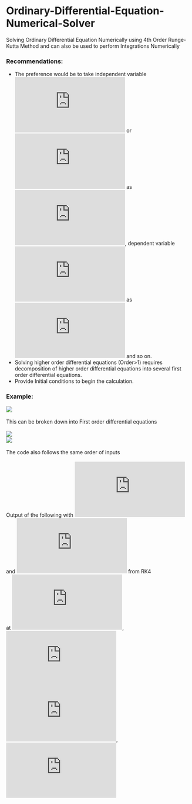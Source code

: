 # Ordinary-Differential-Equation-Numerical-Solver
Solving Ordinary Differential Equation Numerically using 4th Order Runge-Kutta Method and can also be used to perform Integrations Numerically
### Recommendations:
* The preference would be to take independent variable ![](https://latex.codecogs.com/gif.latex?x) or ![](https://latex.codecogs.com/gif.latex?t) as ![](https://latex.codecogs.com/gif.latex?x1), dependent variable ![](https://latex.codecogs.com/gif.latex?y) as ![](https://latex.codecogs.com/gif.latex?x2) and so on.
* Solving higher order differential equations (Order>1) requires decomposition of higher order differential equations into several first order differential equations.
* Provide Initial conditions to begin the calculation.
### Example:
![](https://latex.codecogs.com/gif.latex?\frac{d^2y}{dx^2}&plus;\frac{dy}{dx}=x)
<br />
<br /> This can be broken down into First order differential equations 
<br />
<br />![](https://latex.codecogs.com/gif.latex?\frac{dy}{dx}=z)
<br />![](https://latex.codecogs.com/gif.latex?\frac{dz}{dx}=x-z)
<br />
<br />The code also follows the same order of inputs
<br />
<br />Output of the following with ![](https://latex.codecogs.com/gif.latex?y=0) and ![](https://latex.codecogs.com/gif.latex?y'=0) from RK4
<br />at ![](https://latex.codecogs.com/gif.latex?x=x1=3.141),   ![](https://latex.codecogs.com/gif.latex?y=)![](https://latex.codecogs.com/gif.latex?x2=2.755799682673804),   ![](https://latex.codecogs.com/gif.latex?z=2.1915219259916685)
